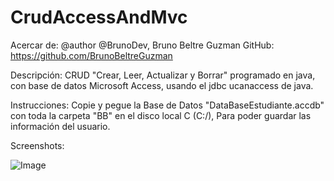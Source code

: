 # CrudAccessAndMvc

Acercar de:
@author @BrunoDev, Bruno Beltre Guzman
GitHub: https://github.com/BrunoBeltreGuzman

Descripción: 
CRUD "Crear, Leer, Actualizar y Borrar" programado en java, con base de datos Microsoft Access, 
usando el jdbc ucanaccess de java.

Instrucciones: 
Copie y pegue la Base de Datos "DataBaseEstudiante.accdb" con toda la carpeta "BB" en el disco local C (C:/), 
Para poder guardar las información del usuario.

Screenshots:

![Image](https://github.com/BrunoBeltreGuzman/CrudAccessAndMvc/blob/master/Screenshots.png)
